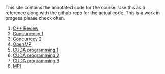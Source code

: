 This site contains the annotated code for the course. Use this as a reference along with the github repo for the actual code.
This is a work in progess please check often.

1. [C++ Review](https://github.com/NDU-CSC413/lectures-md/blob/main/c%2B%2Breview.md)
2. [Concurrency 1](https://github.com/NDU-CSC413/lectures-md/blob/main/concurrency.md)
3. [Concurrecy 2]()
4. [OpenMP]()
5. [CUDA programming 1]()
6. [CUDA programming 2]()
7. [CUDA programming 3]()
8. [MPI]()
